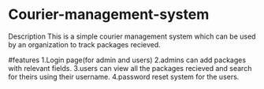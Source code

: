 # Courier-management-system
Description
This is a simple courier management system which can be used by an organization to track packages recieved.

#features
1.Login page(for admin and users)
2.admins can add packages with relevant fields.
3.users can view all the packages recieved and search for theirs using their username.
4.password reset system for the users.
